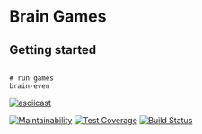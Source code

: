 # Brain Games

## Getting started
```sudo npm install -g frontend-victorlitvinenko-lvl1

# run games
brain-even
```

[![asciicast](https://asciinema.org/a/fW8gLdLBDRq5ExgXinnpQ2cfh.svg)](https://asciinema.org/a/fW8gLdLBDRq5ExgXinnpQ2cfh)

[![Maintainability](https://api.codeclimate.com/v1/badges/d2b0b21700faea5f3d67/maintainability)](https://codeclimate.com/github/victorlitvinenko/frontend-project-lvl1/maintainability)
[![Test Coverage](https://api.codeclimate.com/v1/badges/d2b0b21700faea5f3d67/test_coverage)](https://codeclimate.com/github/victorlitvinenko/frontend-project-lvl1/test_coverage)
[![Build Status](https://travis-ci.org/victorlitvinenko/frontend-project-lvl1.svg?branch=master)](https://travis-ci.org/victorlitvinenko/frontend-project-lvl1)